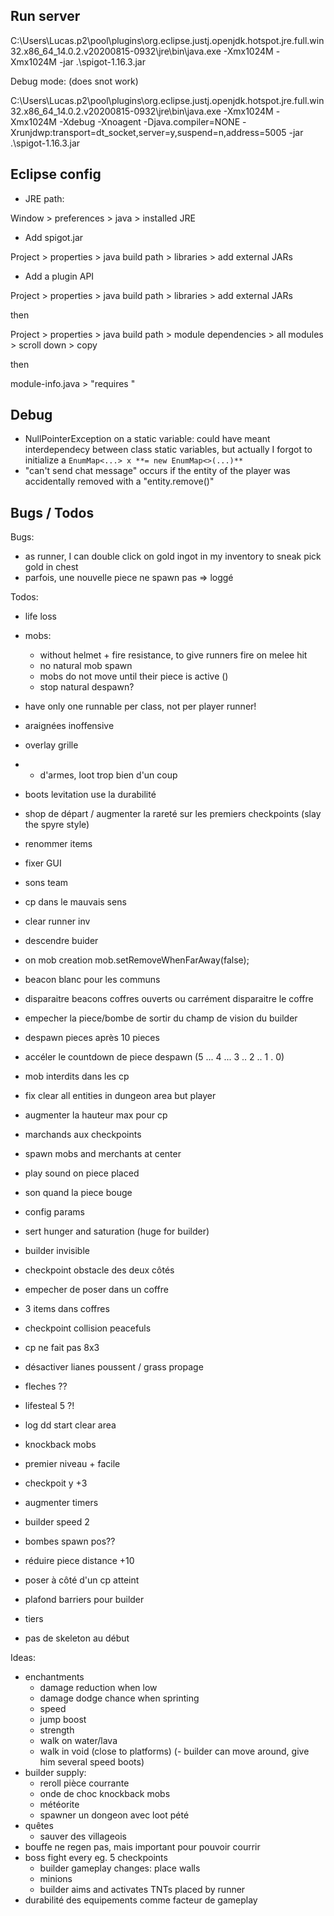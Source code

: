 
## Run server

C:\Users\Lucas\.p2\pool\plugins\org.eclipse.justj.openjdk.hotspot.jre.full.win32.x86_64_14.0.2.v20200815-0932\jre\bin\java.exe -Xmx1024M -Xmx1024M -jar .\spigot-1.16.3.jar

Debug mode: (does snot work)

C:\Users\Lucas\.p2\pool\plugins\org.eclipse.justj.openjdk.hotspot.jre.full.win32.x86_64_14.0.2.v20200815-0932\jre\bin\java.exe -Xmx1024M -Xmx1024M -Xdebug -Xnoagent -Djava.compiler=NONE -Xrunjdwp:transport=dt_socket,server=y,suspend=n,address=5005 -jar .\spigot-1.16.3.jar


## Eclipse config

- JRE path:

Window > preferences > java > installed JRE

- Add spigot.jar

Project > properties > java build path > libraries > add external JARs

- Add a plugin API

Project > properties > java build path > libraries > add external JARs

then

Project > properties > java build path > module dependencies > all modules > scroll down > copy

then 

module-info.java > "requires <paste>"

## Debug

- NullPointerException on a static variable: could have meant interdependecy between class static variables, but actually I forgot to initialize a ```EnumMap<...> x **= new EnumMap<>(...)**```
- "can't send chat message" occurs if the entity of the player was accidentally removed with a "entity.remove()"

## Bugs / Todos

Bugs:
- as runner, I can double click on gold ingot in my inventory to sneak pick gold in chest
- parfois, une nouvelle piece ne spawn pas => loggé

Todos:
- life loss
- mobs:
  - without helmet + fire resistance, to give runners fire on melee hit
  - no natural mob spawn
  - mobs do not move until their piece is active ()
  - stop natural despawn?
- have only one runnable per class, not per player runner!
- araignées inoffensive
- overlay grille
- + d'armes, loot trop bien d'un coup
- boots levitation use la durabilité
- shop de départ / augmenter la rareté sur les premiers checkpoints (slay the spyre style)

- renommer items
- fixer GUI
- sons team

- cp dans le mauvais sens
- clear runner inv
- descendre buider
- on mob creation mob.setRemoveWhenFarAway(false);

+ beacon blanc pour les communs
+ disparaitre beacons coffres ouverts ou carrément disparaitre le coffre
+ empecher la piece/bombe de sortir du champ de vision du builder
+ despawn pieces après 10 pieces
+ accéler le countdown de piece despawn (5 ... 4 ... 3 .. 2 .. 1 . 0)
+ mob interdits dans les cp
+ fix clear all entities in dungeon area but player

+ augmenter la hauteur max pour cp
+ marchands aux checkpoints
+ spawn mobs and merchants at center
+ play sound on piece placed
+ son quand la piece bouge
+ config params
+ sert hunger and saturation (huge for builder)
+ builder invisible

+ checkpoint obstacle des deux côtés
+ empecher de poser dans un coffre
+ 3 items dans coffres
+ checkpoint collision peacefuls
+ cp ne fait pas 8x3
+ désactiver lianes poussent / grass propage
+ fleches ??
+ lifesteal 5 ?!
+ log dd start clear area
+ knockback mobs

+ premier niveau + facile
+ checkpoit y +3
+ augmenter timers
+ builder speed 2
+ bombes spawn pos??
+ réduire piece distance +10
+ poser à côté d'un cp atteint
+ plafond barriers pour builder
+ tiers
+ pas de skeleton au début

Ideas:
- enchantments
  - damage reduction when low
  - damage dodge chance when sprinting
  - speed
  - jump boost
  - strength
  - walk on water/lava
  - walk in void (close to platforms)
(- builder can move around, give him several speed boots)
- builder supply:
  - reroll pièce courrante
  - onde de choc knockback mobs
  - météorite
  - spawner un dongeon avec loot pété
- quêtes
  - sauver des villageois
- bouffe ne regen pas, mais important pour pouvoir courrir
- boss fight every eg. 5 checkpoints
  - builder gameplay changes: place walls
  - minions
  - builder aims and activates TNTs placed by runner
- durabilité des equipements comme facteur de gameplay


